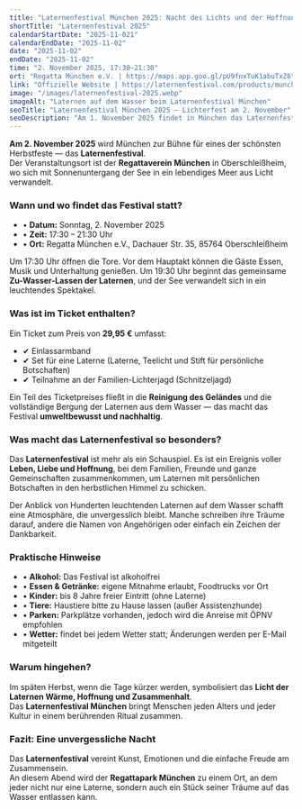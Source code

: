 ```yaml
---
title: "Laternenfestival München 2025: Nacht des Lichts und der Hoffnung auf dem Wasser"
shortTitle: "Laternenfestival 2025"
calendarStartDate: "2025-11-021"
calendarEndDate: "2025-11-02"
date: "2025-11-02"
endDate: "2025-11-02"
time: "2. November 2025, 17:30–21:30"
ort: "Regatta München e.V. | https://maps.app.goo.gl/pU9fnxTuK1abuTxZ6"
link: "Offizielle Website | https://laternenfestival.com/products/munchen-2-november"
image: "/images/laternenfestival-2025.webp"
imageAlt: "Laternen auf dem Wasser beim Laternenfestival München"
seoTitle: "Laternenfestival München 2025 — Lichterfest am 2. November"
seoDescription: "Am 1. November 2025 findet in München das Laternenfestival statt: Laternen auf dem Wasser, Musik, Essen und Familienatmosphäre. Tickets 29,95 €, Kinder bis 8 Jahre frei."
---
```


**Am 2. November 2025** wird München zur Bühne für eines der schönsten Herbstfeste — das **Laternenfestival**.  
Der Veranstaltungsort ist der **Regattaverein München** in Oberschleißheim, wo sich mit Sonnenuntergang der See in ein lebendiges Meer aus Licht verwandelt.

### Wann und wo findet das Festival statt?

- • **Datum:** Sonntag, 2. November 2025  
- • **Zeit:** 17:30 – 21:30 Uhr  
- • **Ort:** Regatta München e.V., Dachauer Str. 35, 85764 Oberschleißheim  

Um 17:30 Uhr öffnen die Tore. Vor dem Hauptakt können die Gäste Essen, Musik und Unterhaltung genießen. Um 19:30 Uhr beginnt das gemeinsame **Zu-Wasser-Lassen der Laternen**, und der See verwandelt sich in ein leuchtendes Spektakel.

### Was ist im Ticket enthalten?

Ein Ticket zum Preis von **29,95 €** umfasst:

- ✔ Einlassarmband  
- ✔ Set für eine Laterne (Laterne, Teelicht und Stift für persönliche Botschaften)  
- ✔ Teilnahme an der Familien-Lichterjagd (Schnitzeljagd)  

Ein Teil des Ticketpreises fließt in die **Reinigung des Geländes** und die vollständige Bergung der Laternen aus dem Wasser — das macht das Festival **umweltbewusst und nachhaltig**.

### Was macht das Laternenfestival so besonders?

Das **Laternenfestival** ist mehr als ein Schauspiel. Es ist ein Ereignis voller **Leben, Liebe und Hoffnung**, bei dem Familien, Freunde und ganze Gemeinschaften zusammenkommen, um Laternen mit persönlichen Botschaften in den herbstlichen Himmel zu schicken.  

Der Anblick von Hunderten leuchtenden Laternen auf dem Wasser schafft eine Atmosphäre, die unvergesslich bleibt. Manche schreiben ihre Träume darauf, andere die Namen von Angehörigen oder einfach ein Zeichen der Dankbarkeit.

### Praktische Hinweise

- • **Alkohol:** Das Festival ist alkoholfrei  
- • **Essen & Getränke:** eigene Mitnahme erlaubt, Foodtrucks vor Ort  
- • **Kinder:** bis 8 Jahre freier Eintritt (ohne Laterne)  
- • **Tiere:** Haustiere bitte zu Hause lassen (außer Assistenzhunde)  
- • **Parken:** Parkplätze vorhanden, jedoch wird die Anreise mit ÖPNV empfohlen  
- • **Wetter:** findet bei jedem Wetter statt; Änderungen werden per E-Mail mitgeteilt  

### Warum hingehen?

Im späten Herbst, wenn die Tage kürzer werden, symbolisiert das **Licht der Laternen Wärme, Hoffnung und Zusammenhalt**.  
Das **Laternenfestival München** bringt Menschen jeden Alters und jeder Kultur in einem berührenden Ritual zusammen.

### Fazit: Eine unvergessliche Nacht

Das **Laternenfestival** vereint Kunst, Emotionen und die einfache Freude am Zusammensein.  
An diesem Abend wird der **Regattapark München** zu einem Ort, an dem jeder nicht nur eine Laterne, sondern auch ein Stück seiner Träume auf das Wasser entlassen kann.
